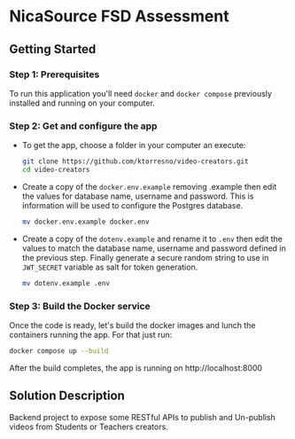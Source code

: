 # NicaSource FSD Assessment

## Getting Started

### Step 1: Prerequisites
To run this application you'll need `docker` and `docker compose` previously installed and running on your computer.

### Step 2: Get and configure the app
- To get the app, choose a folder in your computer an execute:

  ```bash 
  git clone https://github.com/ktorresno/video-creators.git
  cd video-creators
  ```

- Create a copy of the `docker.env.example` removing .example then edit the values for database name, username and password. This is information will be used to configure the Postgres database.

  ```bash
  mv docker.env.example docker.env
  ```

- Create a copy of the `dotenv.example` and rename it to `.env` then edit the values to match the database name, username and password defined in the previous step. Finally generate a secure random string to use in `JWT_SECRET` variable as salt for token generation.

  ```bash 
  mv dotenv.example .env
  ```
  
### Step 3: Build the Docker service
Once the code is ready, let's build the docker images and lunch the containers running the app. For that just run:

  ```bash
  docker compose up --build
  ```

After the build completes, the app is running on http://localhost:8000

## Solution Description

Backend project to expose some RESTful APIs to publish and Un-publish videos from  Students or Teachers creators.
